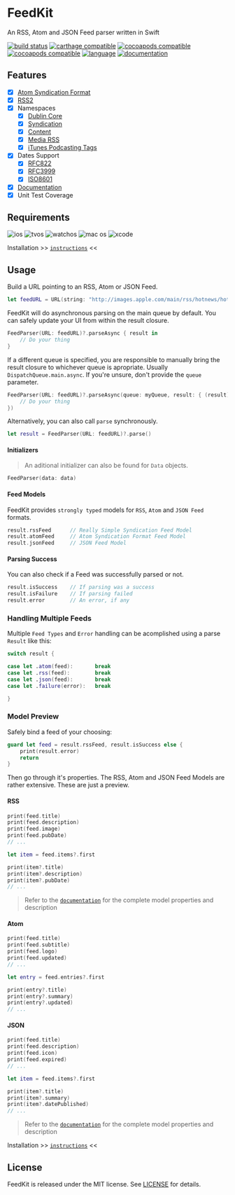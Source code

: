 # FeedKit

An RSS, Atom and JSON Feed parser written in Swift

[![build status](https://travis-ci.org/nmdias/FeedKit.svg)](https://travis-ci.org/nmdias/FeedKit)
[![carthage compatible](https://img.shields.io/badge/carthage-compatible-brightgreen.svg)](https://github.com/Carthage/Carthage)
[![cocoapods compatible](https://img.shields.io/badge/cocoapods-compatible-brightgreen.svg)](https://cocoapods.org/pods/FeedKit)
[![cocoapods compatible](https://img.shields.io/cocoapods/v/FeedKit.svg)](https://img.shields.io/cocoapods/v/FeedKit.svg)
[![language](https://img.shields.io/badge/swift-v3.0-orange.svg)](https://swift.org)
[![documentation](https://img.shields.io/cocoapods/metrics/doc-percent/FeedKit.svg)](http://cocoadocs.org/docsets/FeedKit/)

## Features

- [x] [Atom Syndication Format](https://tools.ietf.org/html/rfc4287)
- [x] [RSS2](http://cyber.law.harvard.edu/rss/rss.html) 
- [x] Namespaces
    - [x] [Dublin Core](http://web.resource.org/rss/1.0/modules/dc/)
    - [x] [Syndication](http://web.resource.org/rss/1.0/modules/syndication/)
    - [x] [Content](http://web.resource.org/rss/1.0/modules/content/)
    - [x] [Media RSS](http://www.rssboard.org/media-rss)
    - [x] [iTunes Podcasting Tags](https://help.apple.com/itc/podcasts_connect/#/itcb54353390)
- [x] Dates Support
    - [x] [RFC822](https://www.ietf.org/rfc/rfc0822.txt)
    - [x] [RFC3999](https://www.ietf.org/rfc/rfc3339.txt)
    - [x] [ISO8601](http://www.w3.org/TR/NOTE-datetime)
- [x] [Documentation](http://cocoadocs.org/docsets/FeedKit)
- [x] Unit Test Coverage

## Requirements

![ios](https://img.shields.io/badge/ios-8.0%2b-lightgrey.svg)
![tvos](https://img.shields.io/badge/tvos-9.0%2b-lightgrey.svg)
![watchos](https://img.shields.io/badge/watchos-2.0%2b-lightgrey.svg)
![mac os](https://img.shields.io/badge/mac%20os-10.9%2b-lightgrey.svg)
![xcode](https://img.shields.io/badge/xcode-8.0%2b-lightgrey.svg)

Installation >> [`instructions`](https://github.com/nmdias/FeedKit/blob/master/INSTALL.md) <<

## Usage

Build a URL pointing to an RSS, Atom or JSON Feed.
```swift
let feedURL = URL(string: "http://images.apple.com/main/rss/hotnews/hotnews.rss")!
```

FeedKit will do asynchronous parsing on the main queue by default. You can safely update your UI from within the result closure.
```swift
FeedParser(URL: feedURL)?.parseAsync { result in
    // Do your thing
}
```     

If a different queue is specified, you are responsible to manually bring the result closure to whichever queue is apropriate. Usually `DispatchQueue.main.async`. If you're unsure, don't provide the `queue` parameter.
```swift
FeedParser(URL: feedURL)?.parseAsync(queue: myQueue, result: { (result) in 
    // Do your thing
})
```

Alternatively, you can also call `parse` synchronously.
```swift
let result = FeedParser(URL: feedURL)?.parse()
```

#### Initializers

> An aditional initializer can also be found for `Data` objects.
```swift
FeedParser(data: data)
```

#### Feed Models
FeedKit provides `strongly typed` models for `RSS`, `Atom` and `JSON Feed` formats.    
```swift
result.rssFeed      // Really Simple Syndication Feed Model
result.atomFeed     // Atom Syndication Format Feed Model
result.jsonFeed     // JSON Feed Model
```


#### Parsing Success
You can also check if a Feed was successfully parsed or not.
```swift
result.isSuccess    // If parsing was a success
result.isFailure    // If parsing failed
result.error        // An error, if any
```

### Handling Multiple Feeds
Multiple `Feed Types` and `Error` handling can be acomplished using a parse `Result` like this:

```swift
switch result {

case let .atom(feed):       break
case let .rss(feed):        break
case let .json(feed):       break
case let .failure(error):   break

}
```

### Model Preview
Safely bind a feed of your choosing:
```swift
guard let feed = result.rssFeed, result.isSuccess else {
    print(result.error)
    return
}
```
Then go through it's properties. The RSS, Atom and JSON Feed Models are rather extensive. These are just a preview.
#### RSS

```swift
print(feed.title)
print(feed.description)
print(feed.image)
print(feed.pubDate)
// ...

let item = feed.items?.first

print(item?.title)
print(item?.description)
print(item?.pubDate)
// ...
```

> Refer to the [`documentation`](http://cocoadocs.org/docsets/FeedKit) for the complete model properties and description

#### Atom

```swift
print(feed.title)
print(feed.subtitle)
print(feed.logo)
print(feed.updated)
// ...

let entry = feed.entries?.first

print(entry?.title)
print(entry?.summary)
print(entry?.updated)
// ...
```

#### JSON

```swift
print(feed.title)
print(feed.description)
print(feed.icon)
print(feed.expired)
// ...

let item = feed.items?.first

print(item?.title)
print(item?.summary)
print(item?.datePublished)
// ...
```

> Refer to the [`documentation`](http://cocoadocs.org/docsets/FeedKit) for the complete model properties and description

Installation >> [`instructions`](https://github.com/nmdias/FeedKit/blob/master/INSTALL.md) <<

## License

FeedKit is released under the MIT license. See [LICENSE](https://github.com/nmdias/FeedKit/blob/master/LICENSE) for details.



